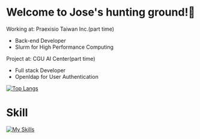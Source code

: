 # Welcome to Jose's hunting ground!🌲

Working at: Praexisio Taiwan Inc.(part time)

+ Back-end Developer 
+ Slurm for High Performance Computing

Project at: CGU AI Center(part time)

+ Full stack Developer
+ Openldap for User Authentication

[![Top Langs](https://github-readme-stats.vercel.app/api/top-langs/?username=JaeggerJose&layout=compact&theme=radical&count_private=true&exclude_repo=CloudClassroom)](https://github.com/anuraghazra/github-readme-stats)

# Skill
[![My Skills](https://skillicons.dev/icons?i=aws,gcp,azure,react,bash,bootstrap,c,cpp,css,js,django,docker,git,github,gitlab,go,kubernetes,mysql,regex,sqlite,vim,vscode&perline=8)](https://skillicons.dev)
